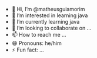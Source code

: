 - 👋 Hi, I’m @matheusguiamorim
- 👀 I’m interested in learning java
- 🌱 I’m currently learning java
- 💞️ I’m looking to collaborate on ...
- 📫 How to reach me ...
- 😄 Pronouns: he/him
- ⚡ Fun fact: ...

<!---
matheusguimorim/matheusguimorim is a ✨ special ✨ repository because its `README.md` (this file) appears on your GitHub profile.
You can click the Preview link to take a look at your changes.
--->
